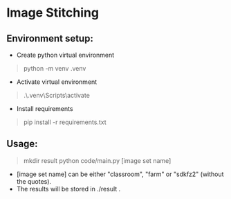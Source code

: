 # Image Stitching

## Environment setup:
- Create python virtual environment
> python -m venv .venv
- Activate virtual environment
> .\\.venv\Scripts\activate
- Install requirements
> pip install -r requirements.txt

## Usage:
> mkdir result
> python code/main.py [image set name]

- [image set name] can be either "classroom", "farm" or "sdkfz2" (without the quotes).
- The results will be stored in ./result .